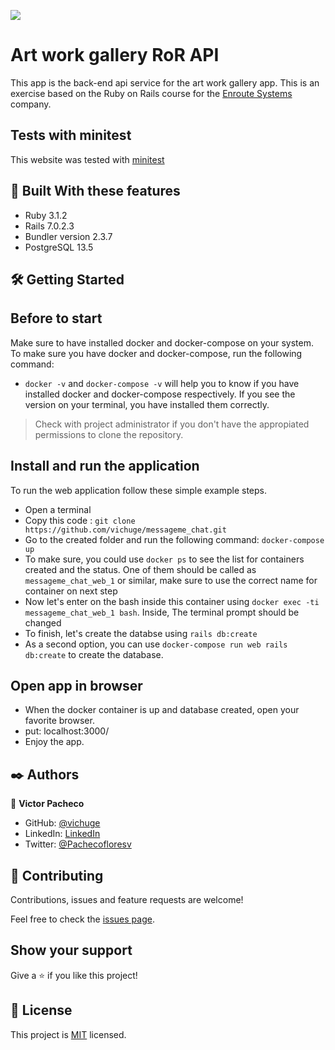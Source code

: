 ![](https://img.shields.io/badge/Ruby_on_Rails-red)

# Art work gallery RoR API

This app is the back-end api service for the art work gallery app. This is an exercise based on the Ruby on Rails course for the [Enroute Systems](https://www.enroute.com/) company.

## Tests with minitest

This website was tested with [minitest](https://rubygems.org/gems/minitest)

## 🔧 Built With these features
- Ruby 3.1.2
- Rails 7.0.2.3
- Bundler version 2.3.7
- PostgreSQL 13.5

## 🛠 Getting Started

## Before to start

Make sure to have installed docker and docker-compose on your system. To make sure you have docker and docker-compose, run the following command:

- `docker -v` and `docker-compose -v` will help you to know if you have installed docker and docker-compose respectively. If you see the version on your terminal, you have installed them correctly.

> Check with project administrator if you don't have the appropiated permissions to clone the repository.

## Install and run the application
To run the web application follow these simple example steps.

- Open a terminal
- Copy this code : `git clone https://github.com/vichuge/messageme_chat.git`
- Go to the created folder and run the following command:
`docker-compose up`
- To make sure, you could use `docker ps` to see the list for containers created and the status. One of them should be called as `messageme_chat_web_1` or similar, make sure to use the correct name for container on next step
- Now let's enter on the bash inside this container using `docker exec -ti messageme_chat_web_1 bash`. Inside, The terminal prompt should be changed
- To finish, let's create the databse using `rails db:create`
- As a second option, you can use `docker-compose run web rails db:create` to create the database.

## Open app in browser

- When the docker container is up and database created, open your favorite browser.
- put: localhost:3000/
- Enjoy the app.

## ✒️ Authors

👤 **Victor Pacheco**

- GitHub: [@vichuge](https://github.com/vichuge)
- LinkedIn: [LinkedIn](https://www.linkedin.com/in/victor-pacheco-7946aab2/)
- Twitter: [@Pachecofloresv](https://twitter.com/Pachecofloresv)

## 🤝 Contributing
Contributions, issues and feature requests are welcome!

Feel free to check the [issues page](https://github.com/vichuge/messageme_chat/issues).

## Show your support

Give a ⭐️ if you like this project!

## 📝 License

This project is [MIT](./LICENSE) licensed.
